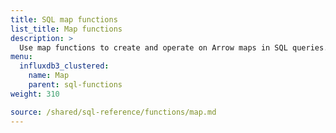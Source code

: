 ```yaml
---
title: SQL map functions
list_title: Map functions
description: >
  Use map functions to create and operate on Arrow maps in SQL queries.
menu:
  influxdb3_clustered:
    name: Map
    parent: sql-functions    
weight: 310

source: /shared/sql-reference/functions/map.md
---
```


<!-- 
// SOURCE content/shared/sql-reference/functions/map.md
-->
